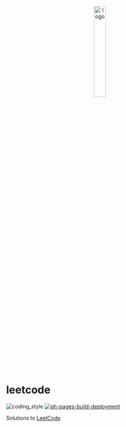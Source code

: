 <div align="center">
    <img src="https://assets.leetcode.com/static_assets/public/webpack_bundles/images/logo-dark.e99485d9b.svg" alt="logo" width="25%">
</div>

# leetcode

![coding_style](https://img.shields.io/badge/code%20style-black-000000.svg)
[![gh-pages-build-deployment](https://github.com/coding-armadillo/leetcode/actions/workflows/pages/pages-build-deployment/badge.svg)](https://github.com/coding-armadillo/leetcode/actions/workflows/pages/pages-build-deployment)


Solutions to [LeetCode](https://leetcode.com/)
